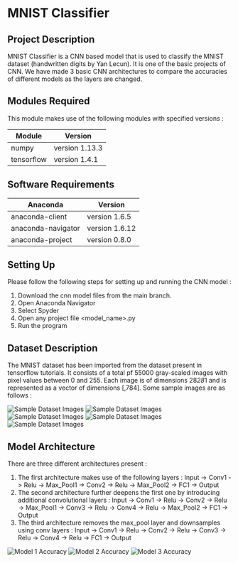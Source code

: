 # MNIST Classifier

## Project Description

MNIST Classifier is a CNN based model that is used to classify the MNIST dataset (handwritten digits by Yan Lecun). It is one of the basic projects of CNN.
We have made 3 basic CNN architectures to compare the accuracies of different models as the layers are changed.

## Modules Required

This module makes use of the following modules with specified versions : 

| Module           | Version          |
|------------------|------------------|
| numpy            | version 1.13.3   |
| tensorflow       | version 1.4.1    |

## Software Requirements

| Anaconda          | Version           |
| ----------------- | ----------------- |
|anaconda-client    | version 1.6.5     |
|anaconda-navigator | version 1.6.12    | 
| anaconda-project  | version 0.8.0     |

## Setting Up

Please follow the following steps for setting up and running the CNN model :
1. Download the cnn model files from the main branch.
2. Open Anaconda Navigator
3. Select Spyder
4. Open any project file <model_name>.py
5. Run the program

## Dataset Description

The MNIST dataset has been imported from the dataset present in tensorflow tutorials. It consists of a total pf 55000 gray-scaled images with pixel values between 0 and 255.
Each image is of dimensions 28*28*1 and is represented as a vector of dimensions [,784]. Some sample images are as follows :

![Sample Dataset Images](/images/Figure_1.png)
![Sample Dataset Images](/images/Figure_2.png)
![Sample Dataset Images](/images/Figure_3.png)
![Sample Dataset Images](/images/Figure_4.png)
![Sample Dataset Images](/images/Figure_5.png)

## Model Architecture

There are three different architectures present : 
1. The first architecture makes use of the following layers : 
	Input -> Conv1 -> Relu -> Max_Pool1 -> Conv2 -> Relu -> Max_Pool2 -> FC1 -> Output
2. The second architecture further deepens the first one by introducing additional convolutional layers :
	Input -> Conv1 -> Relu -> Conv2 -> Relu -> Max_Pool1 -> Conv3 -> Relu -> Conv4 -> Relu -> Max_Pool2 -> FC1 -> Output
3. The third architecture removes the max_pool layer and downsamples using conv layers :
	Input -> Conv1 -> Relu -> Conv2 -> Relu -> Conv3 -> Relu -> Conv4 -> Relu -> FC1 -> Output

![Model 1 Accuracy](/images/cnn_model_1.png)
![Model 2 Accuracy](/images/cnn_model_2.png)
![Model 3 Accuracy](/images/cnn_model_3.png)
